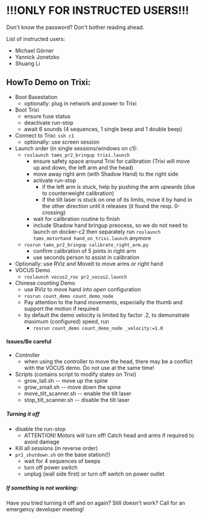 # !!!ONLY FOR INSTRUCTED USERS!!!

Don't know the password? Don't bother reading ahead.

List of instructed users:
* Michael Görner
* Yannick Jonetzko
* Shuang Li


## HowTo Demo on Trixi:


* Boot Basestation
    * optionally: plug in network and power to Trixi
* Boot Trixi
    * ensure fuse status
    * deactivate run-stop
    * await 6 sounds (4 sequences, 1 single beep and 1 double beep)
* Connect to Trixi: `ssh c1`
    * optionally: use screen session
* Launch order (in single sessions/windows on c1):
    * `roslaunch tams_pr2_bringup trixi.launch`
        * ensure safety space around Trixi for calibration (Trixi will move up and down, the left arm and the head)
        * move away right arm (with Shadow Hand) to the right side
        * activate run-stop
            * if the left arm is stuck, help by pushing the arm upwards (due to counterweight calibration)
            * if the tilt laser is stuck on one of its limits, move it by hand in the other direction until it releases (it found the resp. 0-crossing)
        * wait for calibration routine to finish
        * include Shadow hand bringup preocess, so we do not need to launch on docker-c2 then separately run `roslaunch tams_motorhand hand_on_trixi.launch` anymore
    * `rosrun tams_pr2_bringup calibrate_right_arm.py`
        * confirm calibration of 5 joints in right arm
        * use seconds person to assist in calibration
* Optionally: use RViz and Moveit to move arms or right hand
* VOCUS Demo
    * `roslaunch vocus2_ros pr2_vocus2.launch`
* Chinese counting Demo
    * use RViz to move hand into *open* configuration
    * `rosrun count_demo count_demo_node`
    * Pay attention to the hand movements, especially the thumb and support the motion if required
    * by default the demo velocity is limited by factor .2, to demonstrate maximum (configured) speed, run
        * `rosrun count_demo count_demo_node _velocity:=1.0`

#### Issues/Be careful
* Controller
    * when using the controller to move the head, there may be a conflict with the VOCUS demo. Do not use at the same time!
* Scripts (contains script to modify states on Trixi)
    * grow_tall.sh -- move up the spine
    * grow_small.sh -- move down the spine
    * move_tilt_scanner.sh -- enable the tilt laser
    * stop_tilt_scanner.sh -- disable the tilt laser

##### Turning it off
* disable the run-stop
    * ATTENTION! Motors will turn off! Catch head and arms if required to avoid damage
* Kill all sessions (in reverse order)
* `pr2_shutdown.sh` on the base station(!)
    * wait for 4 sequences of beeps
    * turn off power switch
    * unplug (wall side first) or turn off switch on power outlet

##### If something is not working:
Have you tried turning it off and on again? Still doesn't work? Call for an emergency developer meeting!
